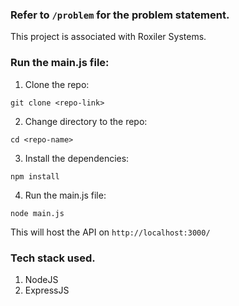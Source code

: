 ### Refer to `/problem` for the problem statement.

This project is associated with Roxiler Systems.

### Run the main.js file:

1. Clone the repo:

```
git clone <repo-link>
```

2. Change directory to the repo:

```
cd <repo-name>
```

3. Install the dependencies:

```
npm install
```

4. Run the main.js file:

```
node main.js
```

This will host the API on `http://localhost:3000/`

### Tech stack used.

1. NodeJS
2. ExpressJS
